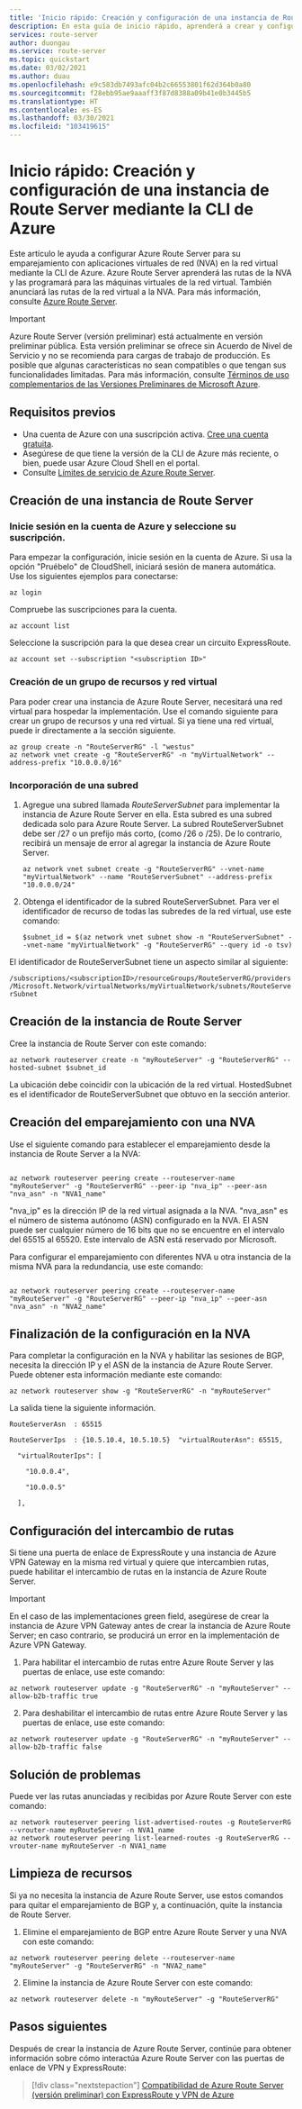 ```yaml
---
title: 'Inicio rápido: Creación y configuración de una instancia de Route Server mediante la CLI de Azure'
description: En esta guía de inicio rápido, aprenderá a crear y configurar una instancia de Route Server mediante la CLI de Azure.
services: route-server
author: duongau
ms.service: route-server
ms.topic: quickstart
ms.date: 03/02/2021
ms.author: duau
ms.openlocfilehash: e9c583db7493afc04b2c66553801f62d364b0a80
ms.sourcegitcommit: f28ebb95ae9aaaff3f87d8388a09b41e0b3445b5
ms.translationtype: HT
ms.contentlocale: es-ES
ms.lasthandoff: 03/30/2021
ms.locfileid: "103419615"
---
```

# <a name="quickstart-create-and-configure-route-server-using-azure-cli"></a>Inicio rápido: Creación y configuración de una instancia de Route Server mediante la CLI de Azure 

Este artículo le ayuda a configurar Azure Route Server para su emparejamiento con aplicaciones virtuales de red (NVA) en la red virtual mediante la CLI de Azure. Azure Route Server aprenderá las rutas de la NVA y las programará para las máquinas virtuales de la red virtual. También anunciará las rutas de la red virtual a la NVA. Para más información, consulte [Azure Route Server](overview.md).

> [!IMPORTANT]
> Azure Route Server (versión preliminar) está actualmente en versión preliminar pública.
> Esta versión preliminar se ofrece sin Acuerdo de Nivel de Servicio y no se recomienda para cargas de trabajo de producción. Es posible que algunas características no sean compatibles o que tengan sus funcionalidades limitadas.
> Para más información, consulte [Términos de uso complementarios de las Versiones Preliminares de Microsoft Azure](https://azure.microsoft.com/support/legal/preview-supplemental-terms/).

##  <a name="prerequisites"></a>Requisitos previos 

* Una cuenta de Azure con una suscripción activa. [Cree una cuenta gratuita](https://azure.microsoft.com/free/?WT.mc_id=A261C142F). 
* Asegúrese de que tiene la versión de la CLI de Azure más reciente, o bien, puede usar Azure Cloud Shell en el portal. 
* Consulte [Límites de servicio de Azure Route Server](route-server-faq.md#limitations). 

##  <a name="create-a-route-server"></a>Creación de una instancia de Route Server 

###  <a name="sign-in-to-your-azure-account-and-select-your-subscription"></a>Inicie sesión en la cuenta de Azure y seleccione su suscripción. 

Para empezar la configuración, inicie sesión en la cuenta de Azure. Si usa la opción "Pruébelo" de CloudShell, iniciará sesión de manera automática. Use los siguientes ejemplos para conectarse:

```azurecli-interactive
az login
```

Compruebe las suscripciones para la cuenta.

```azurecli-interactive
az account list
```

Seleccione la suscripción para la que desea crear un circuito ExpressRoute.

```azurecli-interactive
az account set --subscription "<subscription ID>"
```

### <a name="create-a-resource-group-and-virtual-network"></a>Creación de un grupo de recursos y red virtual 

Para poder crear una instancia de Azure Route Server, necesitará una red virtual para hospedar la implementación. Use el comando siguiente para crear un grupo de recursos y una red virtual. Si ya tiene una red virtual, puede ir directamente a la sección siguiente.

```azurecli-interactive
az group create -n "RouteServerRG" -l "westus" 
az network vnet create -g "RouteServerRG" -n "myVirtualNetwork" --address-prefix "10.0.0.0/16" 
``` 

### <a name="add-a-subnet"></a>Incorporación de una subred 

1. Agregue una subred llamada *RouteServerSubnet* para implementar la instancia de Azure Route Server en ella. Esta subred es una subred dedicada solo para Azure Route Server. La subred RouteServerSubnet debe ser /27 o un prefijo más corto, (como /26 o /25). De lo contrario, recibirá un mensaje de error al agregar la instancia de Azure Route Server.

    ```azurecli-interactive 
    az network vnet subnet create -g "RouteServerRG" --vnet-name "myVirtualNetwork" --name "RouteServerSubnet" --address-prefix "10.0.0.0/24"  
    ``` 

1. Obtenga el identificador de la subred RouteServerSubnet. Para ver el identificador de recurso de todas las subredes de la red virtual, use este comando: 

    ```azurecli-interactive 
    $subnet_id = $(az network vnet subnet show -n "RouteServerSubnet" --vnet-name "myVirtualNetwork" -g "RouteServerRG" --query id -o tsv) 
    ``` 

El identificador de RouteServerSubnet tiene un aspecto similar al siguiente: 

`/subscriptions/<subscriptionID>/resourceGroups/RouteServerRG/providers/Microsoft.Network/virtualNetworks/myVirtualNetwork/subnets/RouteServerSubnet`

## <a name="create-the-route-server"></a>Creación de la instancia de Route Server 

Cree la instancia de Route Server con este comando: 

```azurecli-interactive
az network routeserver create -n "myRouteServer" -g "RouteServerRG" --hosted-subnet $subnet_id  
``` 

La ubicación debe coincidir con la ubicación de la red virtual. HostedSubnet es el identificador de RouteServerSubnet que obtuvo en la sección anterior. 

## <a name="create-peering-with-an-nva"></a>Creación del emparejamiento con una NVA 

Use el siguiente comando para establecer el emparejamiento desde la instancia de Route Server a la NVA: 

```azurecli-interactive 

az network routeserver peering create --routeserver-name "myRouteServer" -g "RouteServerRG" --peer-ip "nva_ip" --peer-asn "nva_asn" -n "NVA1_name" 

``` 

"nva_ip" es la dirección IP de la red virtual asignada a la NVA. "nva_asn" es el número de sistema autónomo (ASN) configurado en la NVA. El ASN puede ser cualquier número de 16 bits que no se encuentre en el intervalo del 65515 al 65520. Este intervalo de ASN está reservado por Microsoft. 

Para configurar el emparejamiento con diferentes NVA u otra instancia de la misma NVA para la redundancia, use este comando:

```azurecli-interactive 

az network routeserver peering create --routeserver-name "myRouteServer" -g "RouteServerRG" --peer-ip "nva_ip" --peer-asn "nva_asn" -n "NVA2_name" 
``` 

## <a name="complete-the-configuration-on-the-nva"></a>Finalización de la configuración en la NVA 

Para completar la configuración en la NVA y habilitar las sesiones de BGP, necesita la dirección IP y el ASN de la instancia de Azure Route Server. Puede obtener esta información mediante este comando: 

```azurecli-interactive 
az network routeserver show -g "RouteServerRG" -n "myRouteServer" 
``` 

La salida tiene la siguiente información. 

```azurecli-interactive 
RouteServerAsn  : 65515 

RouteServerIps  : {10.5.10.4, 10.5.10.5}  "virtualRouterAsn": 65515, 

  "virtualRouterIps": [ 

    "10.0.0.4", 

    "10.0.0.5" 

  ], 

``` 

## <a name="configure-route-exchange"></a>Configuración del intercambio de rutas 

Si tiene una puerta de enlace de ExpressRoute y una instancia de Azure VPN Gateway en la misma red virtual y quiere que intercambien rutas, puede habilitar el intercambio de rutas en la instancia de Azure Route Server.

> [!IMPORTANT]
> En el caso de las implementaciones green field, asegúrese de crear la instancia de Azure VPN Gateway antes de crear la instancia de Azure Route Server; en caso contrario, se producirá un error en la implementación de Azure VPN Gateway.
> 

1. Para habilitar el intercambio de rutas entre Azure Route Server y las puertas de enlace, use este comando:

```azurecli-interactive 
az network routeserver update -g "RouteServerRG" -n "myRouteServer" --allow-b2b-traffic true 

``` 

2. Para deshabilitar el intercambio de rutas entre Azure Route Server y las puertas de enlace, use este comando:

```azurecli-interactive
az network routeserver update -g "RouteServerRG" -n "myRouteServer" --allow-b2b-traffic false 
``` 

## <a name="troubleshooting"></a>Solución de problemas 

Puede ver las rutas anunciadas y recibidas por Azure Route Server con este comando:

```azurecli-interactive 
az network routeserver peering list-advertised-routes -g RouteServerRG --vrouter-name myRouteServer -n NVA1_name 
az network routeserver peering list-learned-routes -g RouteServerRG --vrouter-name myRouteServer -n NVA1_name 
``` 

## <a name="clean-up-resources"></a>Limpieza de recursos

Si ya no necesita la instancia de Azure Route Server, use estos comandos para quitar el emparejamiento de BGP y, a continuación, quite la instancia de Route Server. 

1. Elimine el emparejamiento de BGP entre Azure Route Server y una NVA con este comando:

```azurecli-interactive
az network routeserver peering delete --routeserver-name "myRouteServer" -g "RouteServerRG" -n "NVA2_name" 
``` 

2. Elimine la instancia de Azure Route Server con este comando: 

```azurecli-interactive 
az network routeserver delete -n "myRouteServer" -g "RouteServerRG" 
``` 

## <a name="next-steps"></a>Pasos siguientes

Después de crear la instancia de Azure Route Server, continúe para obtener información sobre cómo interactúa Azure Route Server con las puertas de enlace de VPN y ExpressRoute: 

> [!div class="nextstepaction"]
> [Compatibilidad de Azure Route Server (versión preliminar) con ExpressRoute y VPN de Azure](expressroute-vpn-support.md)
 
